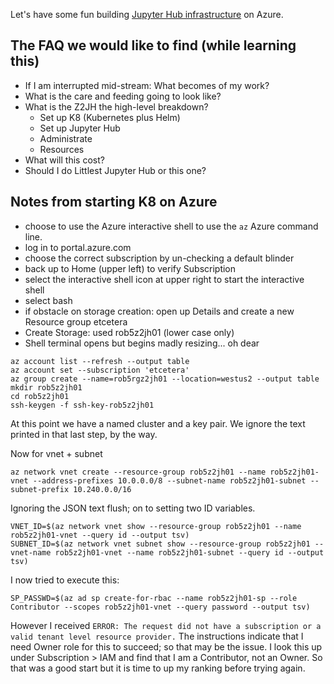 Let's have some fun building [Jupyter Hub infrastructure](https://zero-to-jupyterhub.readthedocs.io/en/latest/)
on Azure.



## The FAQ we would like to find (while learning this)

- If I am interrupted mid-stream: What becomes of my work?
- What is the care and feeding going to look like?
- What is the Z2JH the high-level breakdown?
    - Set up K8 (Kubernetes plus Helm)
    - Set up Jupyter Hub
    - Administrate
    - Resources
- What will this cost? 
- Should I do Littlest Jupyter Hub or this one?


## Notes from starting K8 on Azure

- choose to use the Azure interactive shell to use the `az` Azure command line.
- log in to portal.azure.com
- choose the correct subscription by un-checking a default blinder
- back up to Home (upper left) to verify Subscription
- select the interactive shell icon at upper right to start the interactive shell
- select bash 
- if obstacle on storage creation: open up Details and create a new Resource group etcetera
- Create Storage: used rob5z2jh01 (lower case only)
- Shell terminal opens but begins madly resizing... oh dear


```
az account list --refresh --output table
az account set --subscription 'etcetera'
az group create --name=rob5rgz2jh01 --location=westus2 --output table
mkdir rob5z2jh01
cd rob5z2jh01
ssh-keygen -f ssh-key-rob5z2jh01
```


At this point we have a named cluster and a key pair. We ignore the text printed in that last step, by the way.


Now for vnet + subnet

```
az network vnet create --resource-group rob5z2jh01 --name rob5z2jh01-vnet --address-prefixes 10.0.0.0/8 --subnet-name rob5z2jh01-subnet --subnet-prefix 10.240.0.0/16
```

Ignoring the JSON text flush; on to setting two ID variables.


```
VNET_ID=$(az network vnet show --resource-group rob5z2jh01 --name rob5z2jh01-vnet --query id --output tsv)
SUBNET_ID=$(az network vnet subnet show --resource-group rob5z2jh01 --vnet-name rob5z2jh01-vnet --name rob5z2jh01-subnet --query id --output tsv)
```

I now tried to execute this: 


```
SP_PASSWD=$(az ad sp create-for-rbac --name rob5z2jh01-sp --role Contributor --scopes rob5z2jh01-vnet --query password --output tsv)
```


However I received `ERROR: The request did not have a subscription or a valid tenant level resource provider.` The instructions 
indicate that I need Owner role for this to succeed; so that may be the issue. I look this up under Subscription > IAM and find 
that I am a Contributor, not an Owner. So that was a good start but it is time to up my ranking before trying again. 












